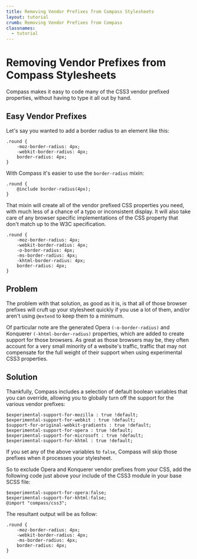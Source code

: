 ```yaml
---
title: Removing Vendor Prefixes from Compass Stylesheets
layout: tutorial
crumb: Removing Vendor Prefixes from Compass
classnames:
  - tutorial
---
```

# Removing Vendor Prefixes from Compass Stylesheets

Compass makes it easy to code many of the CSS3 vendor prefixed properties, without having to type it all out by hand.

## Easy Vendor Prefixes

Let's say you wanted to add a border radius to an element like this:

    .round {
        -moz-border-radius: 4px;
        -webkit-border-radius: 4px;
        border-radius: 4px;
    }

With Compass it's easier to use the `border-radius` mixin:

    .round {
        @include border-radius(4px);
    }

That mixin will create all of the vendor prefixed CSS properties you need, with much less of a chance of a typo or inconsistent display. It will also take care of any browser specific implementations of the CSS property that don't match up to the W3C specification.
    
    .round {
        -moz-border-radius: 4px;
        -webkit-border-radius: 4px;
        -o-border-radius: 4px;
        -ms-border-radius: 4px;
        -khtml-border-radius: 4px;
        border-radius: 4px;
    }

## Problem

The problem with that solution, as good as it is, is that all of those browser prefixes will cruft up your stylesheet quickly if you use a lot of them, and/or aren't using `@extend` to keep them to a minimum. 

Of particular note are the generated Opera `(-o-border-radius)` and Konquerer `(-khtml-border-radius)` properties, which are added to create support for those browsers. As great as those browsers may be, they often account for a very small minority of a website's traffic, traffic that may not compensate for the full weight of their support when using experimental CSS3 properties.

## Solution

Thankfully, Compass includes a selection of default boolean variables that you can override, allowing you to globally turn off the support for the various vendor prefixes:

    $experimental-support-for-mozilla : true !default;
    $experimental-support-for-webkit : true !default;
    $support-for-original-webkit-gradients : true !default;
    $experimental-support-for-opera : true !default;
    $experimental-support-for-microsoft : true !default;
    $experimental-support-for-khtml : true !default;

If you set any of the above variables to `false`, Compass will skip those prefixes when it processes your stylesheet.

So to exclude Opera and Konquerer vendor prefixes from your CSS, add the following code just above your include of the CSS3 module in your base SCSS file:
    
    $experimental-support-for-opera:false;
    $experimental-support-for-khtml:false;
    @import "compass/css3";

The resultant output will be as follow:

    .round {
        -moz-border-radius: 4px;
        -webkit-border-radius: 4px;
        -ms-border-radius: 4px;
        border-radius: 4px;
    }
